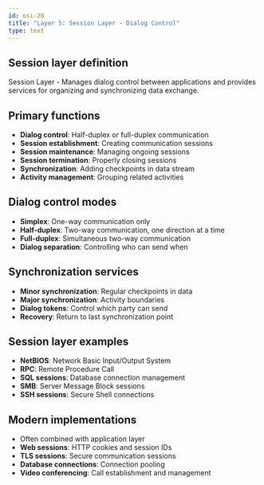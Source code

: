 ```yaml
---
id: osi-20
title: "Layer 5: Session Layer - Dialog Control"
type: text
---
```



## Session layer definition

Session Layer - Manages dialog control between applications and provides services for organizing and synchronizing data exchange.

## Primary functions

- **Dialog control**: Half-duplex or full-duplex communication
- **Session establishment**: Creating communication sessions
- **Session maintenance**: Managing ongoing sessions
- **Session termination**: Properly closing sessions
- **Synchronization**: Adding checkpoints in data stream
- **Activity management**: Grouping related activities

## Dialog control modes

- **Simplex**: One-way communication only
- **Half-duplex**: Two-way communication, one direction at a time
- **Full-duplex**: Simultaneous two-way communication
- **Dialog separation**: Controlling who can send when

## Synchronization services

- **Minor synchronization**: Regular checkpoints in data
- **Major synchronization**: Activity boundaries
- **Dialog tokens**: Control which party can send
- **Recovery**: Return to last synchronization point

## Session layer examples

- **NetBIOS**: Network Basic Input/Output System
- **RPC**: Remote Procedure Call
- **SQL sessions**: Database connection management
- **SMB**: Server Message Block sessions
- **SSH sessions**: Secure Shell connections

## Modern implementations

- Often combined with application layer
- **Web sessions**: HTTP cookies and session IDs
- **TLS sessions**: Secure communication sessions
- **Database connections**: Connection pooling
- **Video conferencing**: Call establishment and management